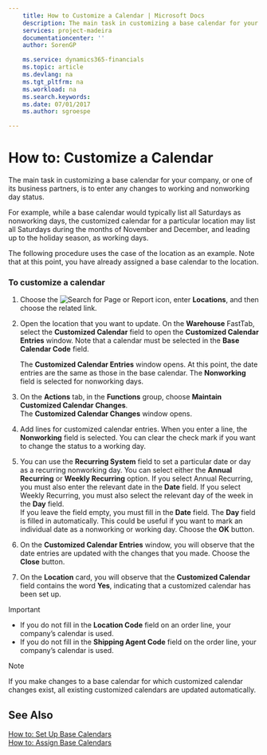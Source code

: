 ```yaml
---
    title: How to Customize a Calendar | Microsoft Docs
    description: The main task in customizing a base calendar for your company, or one of its business partners, is to enter any changes to working and nonworking day status.
    services: project-madeira
    documentationcenter: ''
    author: SorenGP

    ms.service: dynamics365-financials
    ms.topic: article
    ms.devlang: na
    ms.tgt_pltfrm: na
    ms.workload: na
    ms.search.keywords:
    ms.date: 07/01/2017
    ms.author: sgroespe

---
```

# How to: Customize a Calendar
The main task in customizing a base calendar for your company, or one of its business partners, is to enter any changes to working and nonworking day status.  
  
 For example, while a base calendar would typically list all Saturdays as nonworking days, the customized calendar for a particular location may list all Saturdays during the months of November and December, and leading up to the holiday season, as working days.  
  
 The following procedure uses the case of the location as an example. Note that at this point, you have already assigned a base calendar to the location.  
  
### To customize a calendar  
  
1.  Choose the ![Search for Page or Report](media/ui-search/search_small.png "Search for Page or Report icon") icon, enter **Locations**, and then choose the related link.  
  
2.  Open the location that you want to update. On the **Warehouse** FastTab, select the **Customized Calendar** field to open the **Customized Calendar Entries** window. Note that a calendar must be selected in the **Base Calendar Code** field.  
  
     The **Customized Calendar Entries** window opens. At this point, the date entries are the same as those in the base calendar. The **Nonworking** field is selected for nonworking days.  
  
3.  On the **Actions** tab, in the **Functions** group, choose **Maintain Customized Calendar Changes**.   
    The **Customized Calendar Changes** window opens.  
  
4.  Add lines for customized calendar entries. When you enter a line,  the **Nonworking** field is selected. You can clear the check mark if you want to change the status to a working day.  
  
5.  You can use the **Recurring System** field to set a particular date or day as a recurring nonworking day. You can select either the **Annual Recurring** or **Weekly Recurring** option. If you select Annual Recurring, you must also enter the relevant date in the **Date** field. If you select Weekly Recurring, you must also select the relevant day of the week in the **Day** field.   
    If you leave the field empty, you must fill in the **Date** field. The **Day** field is filled in automatically. This could be useful if you want to mark an individual date as a nonworking or working day. Choose the **OK** button.  
  
6.  On the **Customized Calendar Entries** window, you will observe that the date entries are updated with the changes that you made. Choose the **Close** button.  
  
7.  On the **Location** card, you will observe that the **Customized Calendar** field contains the word **Yes**, indicating that a customized calendar has been set up.  
  
> [!IMPORTANT]  
>  -   If you do not fill in the **Location Code** field on an order line, your company’s calendar is used.  
> -   If you do not fill in the **Shipping Agent Code** field on the order line, your company’s calendar is used.  
  
> [!NOTE]  
>  If you make changes to a base calendar for which customized calendar changes exist, all existing customized calendars are updated automatically.  
  
## See Also  
 [How to: Set Up Base Calendars](../how-to-set-up-base-calendars.md)   
 [How to: Assign Base Calendars](../how-to-assign-base-calendars.md)